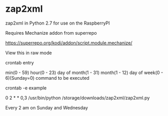 # zap2xml
zap2xml in Python 2.7 for use on the RaspberryPI

Requires Mechanize addon from superrepo

https://superrepo.org/kodi/addon/script.module.mechanize/

View this in raw mode

crontab entry

min(0 - 59) hour(0 - 23) day of month(1 - 31) month(1 - 12) day of week(0 - 6)(Sunday=0)  command to be executed

crontab -e example

0 2 * * 0,3 /usr/bin/python /storage/downloads/zap2xml/zap2xml.py

Every 2 am on Sunday and Wednesday

